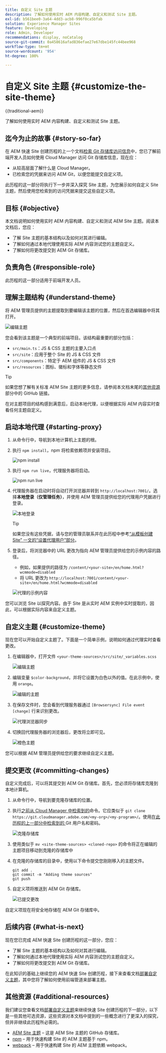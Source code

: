 ```yaml
---
title: 自定义 Site 主题
description: 了解如何使用实时 AEM 内容构建、自定义和测试 Site 主题。
exl-id: b561bee0-3a64-4dd3-acb8-996f0ca5bfab
solution: Experience Manager Sites
feature: Developing
role: Admin, Developer
recommendations: display, noCatalog
source-git-commit: 0a458616afad836efae27e67dbe145fc44bee968
workflow-type: tm+mt
source-wordcount: '954'
ht-degree: 100%

---
```



# 自定义 Site 主题 {#customize-the-site-theme}

{{traditional-aem}}

了解如何使用实时 AEM 内容构建、自定义和测试 Site 主题。

## 迄今为止的故事 {#story-so-far}

在 AEM 快速 Site 创建历程的上一个文档[检索 Git 存储库访问信息](retrieve-access.md)中，您已了解前端开发人员如何使用 Cloud Manager 访问 Git 存储库信息，现在应：

* 从较高层面了解什么是 Cloud Manager。
* 已检索您的凭据来访问 AEM Git，以便您能提交自定义项。

此历程的这一部分将执行下一步并深入探究 Site 主题，为您展示如何自定义 Site 主题，然后使用您检索到的访问凭据来提交这些自定义项。

## 目标 {#objective}

本文档说明如何使用实时 AEM 内容构建、自定义和测试 AEM Site 主题。阅读本文档后，您应：

* 了解 Site 主题的基本结构以及如何对其进行编辑。
* 了解如何通过本地代理使用实际 AEM 内容测试您的主题自定义。
* 了解如何将更改提交到 AEM Git 存储库。

## 负责角色 {#responsible-role}

此历程的这一部分适用于前端开发人员。

## 理解主题结构 {#understand-theme}

将 AEM 管理员提供的主题提取到要编辑该主题的位置，然后在首选编辑器中将其打开。

![编辑主题](assets/edit-theme.png)

您会看到该主题是一个典型的前端项目。该结构最重要的部分包括：

* `src/main.ts`：JS &amp; CSS 主题的主要入口点
* `src/site`：应用于整个 Site 的 JS &amp; CSS 文件
* `src/components`：特定于 AEM 组件的 JS &amp; CSS 文件
* `src/resources`：图标、徽标和字体等静态文件

>[!TIP]
>
>如果您想了解有关标准 AEM Site 主题的更多信息，请参阅本文档末尾的[其他资源](#additional-resources)部分中的 GitHub 链接。

在对主题项目的结构感到满意后，启动本地代理，以便根据实际 AEM 内容实时查看任何主题自定义。

## 启动本地代理 {#starting-proxy}

1. 从命令行中，导航到本地计算机上主题的根。
1. 执行 `npm install`，npm 将检索依赖项并安装项目。

   ![npm install](assets/npm-install.png)

1. 执行 `npm run live`，代理服务器将启动。

   ![npm run live](assets/npm-run-live.png)

1. 代理服务器在启动时将自动打开浏览器并转到 `http://localhost:7001/`。选择&#x200B;**本地登录（仅管理任务）**，并使用 AEM 管理员提供给您的代理用户凭据进行登录。

   ![本地登录](assets/sign-in-locally.png)

   >[!TIP]
   >
   >如果您没有这些凭据，请与您的管理员联系并在此历程中参考[“从模板创建 Site” 一文的“设置代理用户”部分](/help/journey-sites/quick-site/create-site.md#proxy-user)。

1. 登录后，将浏览器中的 URL 更改为指向 AEM 管理员提供给您的示例内容的路径。

   * 例如，如果提供的路径为 `/content/<your-site>/en/home.html?wcmmode=disabled`
   * 将 URL 更改为 `http://localhost:7001/content/<your-site>/en/home.html?wcmmode=disabled`

   ![代理的示例内容](assets/proxied-sample-content.png)

您可以浏览 Site 以探究内容。由于 Site 是从实时 AEM 实例中实时提取的，因此，可以根据实际内容来自定义主题。

## 自定义主题 {#customize-theme}

现在您可以开始自定义主题了。下面是一个简单示例，说明如何通过代理实时查看更改。

1. 在编辑器中，打开文件 `<your-theme-sources>/src/site/_variables.scss`

   ![编辑主题](assets/edit-theme.png)

1. 编辑变量 `$color-background`，并将它设置为白色以外的值。在此示例中，使用 `orange`。

   ![编辑的主题](assets/edited-theme.png)

1. 在保存文件时，您会看到代理服务器通过 `[Browsersync] File event [change]` 行来识别更改。

   ![代理浏览器同步](assets/proxy-browsersync.png)

1. 切换回代理服务器的浏览器后，更改将立即可见。

   ![橙色主题](assets/orange-theme.png)

您可以根据 AEM 管理员提供给您的要求继续自定义主题。

## 提交更改 {#committing-changes}

自定义完成后，可以将其提交到 AEM Git 存储库。首先，您必须将存储库克隆到本地计算机。

1. 从命令行中，导航到要克隆存储库的位置。
1. 执行[之前从 Cloud Manager 中检索到的](retrieve-access.md)命令。它应类似于 `git clone https://git.cloudmanager.adobe.com/<my-org>/<my-program>/`。使用[在此历程的上一部分中检索到的 ](retrieve-access.md)Git 用户名和密码。

   ![克隆存储库](assets/clone-repo.png)

1. 使用类似于 `mv <site-theme-sources> <cloned-repo>` 的命令将正在编辑的主题项目移动到克隆的存储库中
1. 在克隆的存储库的目录中，使用以下命令提交您刚刚移入的主题文件。

   ```text
   git add .
   git commit -m "Adding theme sources"
   git push
   ```

1. 自定义项将推送到 AEM Git 存储库。

   ![已提交更改](assets/changes-committed.png)

自定义项现在将安全地存储在 AEM Git 存储库中。

## 后续内容 {#what-is-next}

现在您已完成 AEM 快速 Site 创建历程的这一部分，您应：

* 了解 Site 主题的基本结构以及如何对其进行编辑。
* 了解如何通过本地代理使用实际 AEM 内容测试您的主题自定义。
* 了解如何将更改提交到 AEM Git 存储库。

在此知识的基础上继续您的 AEM 快速 Site 创建历程，接下来查看文档[部署自定义主题](deploy-theme.md)，其中您将了解如何使用前端管道来部署主题。

## 其他资源 {#additional-resources}

我们建议您查看文档[部署自定义主题](deploy-theme.md)来继续快速 Site 创建历程的下一部分，以下是一些其他可选资源，这些资源对本文档中提到的一些概念进行了更深入的探究，但并非继续此历程所必需的。

* [AEM Site 主题](https://github.com/adobe/aem-site-template-standard-theme-e2e) – 这是 AEM Site 主题的 GitHub 存储库。
* [npm](https://www.npmjs.com) – 用于快速构建 Site 的 AEM 主题基于 npm。
* [webpack](https://webpack.js.org) – 用于快速构建 Site 的 AEM 主题依赖 webpack。
